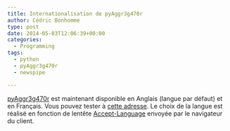 ```yaml
---
title: Internationalisation de pyAggr3g470r
author: Cédric Bonhomme
type: post
date: 2014-05-03T12:06:39+00:00
categories:
  - Programming
tags:
  - python
  - pyAggr3g470r
  - newspipe

---
```

[pyAggr3g470r][1] est maintenant disponible en Anglais (langue par défaut) et en
Français. Vous pouvez tester à [cette adresse][2]. Le choix de la langue est
réalisé en fonction de lentête [Accept-Language][3] envoyée par le navigateur du
client.

 [1]: https://git.sr.ht/~cedric/pyAggr3g470r
 [2]: https://pyaggr3g470r.herokuapp.com/
 [3]: https://tools.ietf.org/html/rfc2616#section-14.4